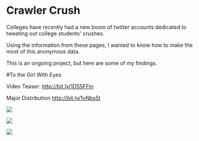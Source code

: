 # Crawler Crush

 

Colleges have recently had a new boom of twitter accounts dedicated to tweeting out college students' crushes. 

Using the information from these pages, I wanted to know how to make the most of this anonymous data.

This is an ongoing project, but here are some of my findings.

#To the Girl With Eyes

Video Teaser: http://bit.ly/1D55FFm

Major Distribution http://bit.ly/1vNbs5t


![](http://i.imgur.com/gvHmknZ.png)

![](http://i.imgur.com/n5PDSoD.png)

![](http://i.imgur.com/cD9m1cm.png)
